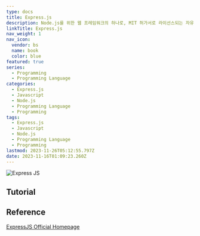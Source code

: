 ```yaml
---
type: docs
title: Express.js
description: Node.js를 위한 웹 프레임워크의 하나로, MIT 허가서로 라이선스되는 자유-오픈 소스 소프트웨어로 출시
linkTitle: Express.js
nav_weight: 1
nav_icon:
  vendor: bs
  name: book
  color: blue
featured: true
series:
  - Programming
  - Programming Language
categories:
  - Express.js
  - Javascript
  - Node.js
  - Programming Language
  - Programming
tags:
  - Express.js
  - Javascript
  - Node.js
  - Programming Language
  - Programming
lastmod: 2023-11-26T05:12:55.797Z
date: 2023-11-16T01:09:23.260Z
---
```


![Express JS](/programming/express-js.png#center "https://medium.com/@dnvavinash/everything-about-express-ce2ab2f0b80d")

## Tutorial

## Reference

[ExpressJS Official Homepage](https://expressjs.com/)
